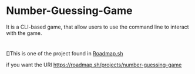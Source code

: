 # Number-Guessing-Game
It is a CLI-based game, that allow users to use the command line to interact with the game.

#

[]This is one of the project found in [Roadmap.sh](https://roadmap.sh/)

if you want the URl https://roadmap.sh/projects/number-guessing-game
